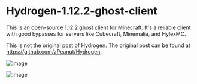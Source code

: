 # Hydrogen-1.12.2-ghost-client
This is an open-source 1.12.2 ghost client for Minecraft. It's a reliable client with good bypasses for servers like Cubecraft, Minemalia, and HylexMC.

This is not the original post of Hydrogen. The original post can be found at https://github.com/zPeanut/Hydrogen.

![image](https://user-images.githubusercontent.com/126921632/223012801-65abde5a-ba31-4532-8f9b-14d94a872766.png)

![image](https://user-images.githubusercontent.com/126921632/223012881-495283c7-2c00-4db9-a341-9cd10ee7e864.png)
